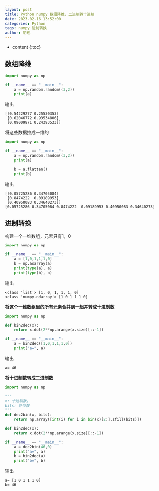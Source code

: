 ```yaml
---
layout: post
title: Python numpy 数组降维，二进制转十进制
date: 2023-02-16 13:52:00
categories: Python
tags: numpy 进制转换
author: 朋也
---
```


* content
{:toc}





## 数组降维

```py
import numpy as np

if __name__ == "__main__":
    a = np.random.random((3,2))
    print(a)
```

输出

```
[[0.54229277 0.25530353]
 [0.62046772 0.93534806]
 [0.09009871 0.24393533]]
```

将这些数据拉成一维的

```py
import numpy as np

if __name__ == "__main__":
    a = np.random.random((3,2))
    print(a)

    b = a.flatten()
    print(b)
```

输出

```
[[0.05725286 0.34705084]
 [0.8474222  0.09189953]
 [0.40950083 0.34640273]]
[0.05725286 0.34705084 0.8474222  0.09189953 0.40950083 0.34640273]
```

## 进制转换

构建一个一维数组，元素只有1，0

```py
import numpy as np

if __name__ == "__main__":
    a = [1,0,1,1,1,0]
    b = np.asarray(a)
    print(type(a), a)
    print(type(b), b)
```

输出

```
<class 'list'> [1, 0, 1, 1, 1, 0]
<class 'numpy.ndarray'> [1 0 1 1 1 0]
```

**将这个一维数组里的所有元素合并到一起并转成十进制数**

```py
import numpy as np

def bin2dec(x):
    return x.dot(2**np.arange(x.size)[::-1])

if __name__ == "__main__":
    a = bin2dec([1,0,1,1,1,0])
    print("a=", a)
```

输出

```
a= 46
```

**将十进制数转成二进制数**

```py
import numpy as np

"""
x: 十进制数。
bits: 补位数
"""
def dec2bin(x, bits):
    return np.array([int(i) for i in bin(x)[2:].zfill(bits)])

def bin2dec(x):
    return x.dot(2**np.arange(x.size)[::-1])

if __name__ == "__main__":
    a = dec2bin(46,0)
    print("a=", a)
    b = bin2dec(a)
    print("b=", b)
```

输出

```
a= [1 0 1 1 1 0]
b= 46
```
